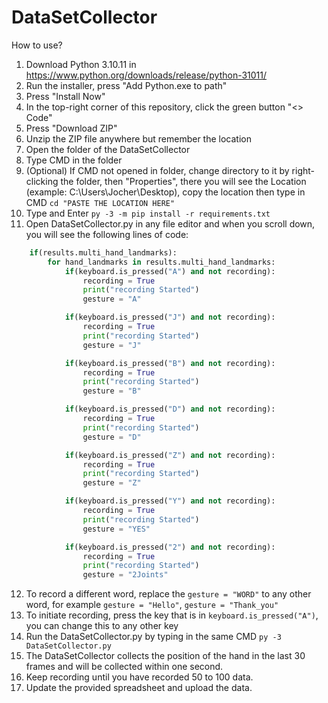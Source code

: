 # DataSetCollector

How to use?
1. Download Python 3.10.11 in https://www.python.org/downloads/release/python-31011/
2. Run the installer, press "Add Python.exe to path"
3. Press "Install Now"
4. In the top-right corner of this repository, click the green button "<> Code"
5. Press "Download ZIP"
6. Unzip the ZIP file anywhere but remember the location
7. Open the folder of the DataSetCollector
8. Type CMD in the folder
9. (Optional) If CMD not opened in folder, change directory to it by right-clicking the folder, then "Properties", there you will see the Location (example: C:\Users\Jocher\Desktop), copy the location then type in CMD `cd "PASTE THE LOCATION HERE"`
10. Type and Enter `py -3 -m pip install -r requirements.txt`
11. Open DataSetCollector.py in any file editor and when you scroll down, you will see the following lines of code:
```py
    if(results.multi_hand_landmarks):
        for hand_landmarks in results.multi_hand_landmarks:
            if(keyboard.is_pressed("A") and not recording):
                recording = True
                print("recording Started")
                gesture = "A"

            if(keyboard.is_pressed("J") and not recording):
                recording = True
                print("recording Started")
                gesture = "J"

            if(keyboard.is_pressed("B") and not recording):
                recording = True
                print("recording Started")
                gesture = "B"

            if(keyboard.is_pressed("D") and not recording):
                recording = True
                print("recording Started")
                gesture = "D"

            if(keyboard.is_pressed("Z") and not recording):
                recording = True
                print("recording Started")
                gesture = "Z"

            if(keyboard.is_pressed("Y") and not recording):
                recording = True
                print("recording Started")
                gesture = "YES"

            if(keyboard.is_pressed("2") and not recording):
                recording = True
                print("recording Started")
                gesture = "2Joints"
```
12. To record a different word, replace the `gesture = "WORD"` to any other word, for example `gesture = "Hello"`, `gesture = "Thank_you"`
13. To initiate recording, press the key that is in `keyboard.is_pressed("A")`, you can change this to any other key
14. Run the DataSetCollector.py by typing in the same CMD `py -3 DataSetCollector.py`
15. The DataSetCollector collects the position of the hand in the last 30 frames and will be collected within one second.
16. Keep recording until you have recorded 50 to 100 data.
17. Update the provided spreadsheet and upload the data.